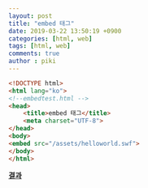 ```yaml
---
layout: post
title: "embed 태그"
date: 2019-03-22 13:50:19 +0900
categories: [html, web]
tags: [html, web]
comments: true
author : piki
---
```


```html
<!DOCTYPE html>
<html lang="ko">
<!--embedtest.html --> 
<head>
    <title>embed 태그</title>
    <meta charset="UTF-8">
</head>
<body>
<embed src="/assets/helloworld.swf">
</body>
</html>
```
**[결과](/assets/sample/html/embedtest.html)**
